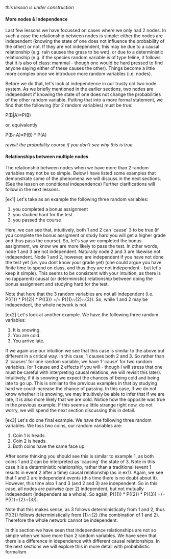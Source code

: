 *this lesson is under construction*

#### More nodes & Independence

Last few lessons we have focussed on cases where we only had 2 nodes. In such a case the relationship between nodes is simple:
either the nodes are independent (knowing the state of one does not influence the probability of the other) or not.
If they are not independent, this may be due to a causal relationship (e.g. rain causes the grass to be wet),
or due to a deterministic relationship (e.g. if the species random variable is of type feline,
it follows that it is also of class: mammal - though one would be hard pressed to find anyone saying either of these causes the other).
Things become a little more complex once we introduce more random variables (i.e. nodes).


Before we do that, let's look at independence in our trusty old two node system. As we briefly mentioned in the earlier sections,
two nodes are independent if knowing the state of one does not change the probabilities of the other random variable. 
Putting that into a more formal statement, we find that the following (for 2 random variables) must be true:

P(B|A)=P(B)

or, equivalently 

P(B&cap;A)=P(B) * P(A)

*revisit the probability course if you don't see why this is true*

#### Relationships between multiple nodes

The relationship between nodes when we have more than 2 random variables may not be so simple. Below I have listed some examples
that demonstrate some of the phenomena we will discuss in the next sections. (See the lesson on conditional independence)
Further clarifications will follow in the next lessons. 

[ex1] Let's take as an example the following three random variables:

1. you completed a bonus assignment
2. you studied hard for the test
3. you passed the course

Here, we can see that, intuitively, both 1 and 2 can 'cause' 3 to be true (if you complete the bonus assigment or study
hard you will get a higher grade and thus pass the course). So, let's say we completed the bonus assignment,
we know we are more likely to pass the test. In other words, node 1 and 3 are not independent. 
Naturally node 2 and 3 are likewise not independent. Node 1 and 2, however, are independent if you have not done the test yet
(i.e. you dont know your grade yet) (one could argue you have finite time to spend on class, and thus they are not independent - but
let's keep it simple). This seems to be consistent with your intuition, as there is no (apparent) causal (or deterministic)
relationship between doing the bonus assignment and studying hard for the test.


Note that here that the 3 random variables are not all independent (i.e. P({1}) * P({2}) * P({3}) =/= P({1}&cap;{2}&cap;{3}).
So, while 1 and 2 may be independent, the whole network is not.

[ex2] Let's look at another example. We have the following three random variables:

1. It is snowing.
2. You are cold.
3. You arrive late.

If we again use our intuition we see that this case is similar to the above but different in a critical way. In this case,
1 causes both 2 and 3. So rather than 2 'causes' for one random variable, we have 1 'cause' for two random variables.
(or 1 cause and 2 effects if you will - though I will stress that one must be careful with interpreting causal relations,
we will revisit this later). Intuitively, if it is snowing we expect the chances of being cold and being late to go up.
This is similar to the previous examples in that by studying hard we could increase the chance of passing. In this case, if we do not
know whether it is snowing, we may intuitively be able to infer that if we are late, it is also more likely that we are cold.
Notice how the opposite was true in the previous example. If this seems a little strange right now, do not worry,
we will spend the next section discussing this in detail.

[ex3] Let's do one final example. We have the following three random variables. We toss two coins, our random variables are:

1. Coin 1 is heads.
2. Coin 2 is heads.
3. Both coins have the same face up.

After some thinking you should see this is similar to example 1, as both coins 1 and 2 can be interpreted as 'causing' the state of 3.
Note in this case it is a deterministic relationship, rather than a traditional (event 1 results in event 2 after a time) causal
relationship (as in ex1). Again, we see that 1 and 2 are independent events (this time there is no doubt about it). However,
this time also 1 and 3 (and 2 and 3) are independent. So in this case, all nodes are pairwise (per 2) independent,
but not mutually independent (independent as a whole). So again, P({1}) * P({2}) * P({3}) =/= P({1}&cap;{2}&cap;{3}).


Note that this makes sense, as 3 follows deterministically from 1 and 2, thus P({3}) follows deterministically from {1}&cap;{2}
(the combination of 1 and 2). Therefore the whole network cannot be independent. 


In this section we have seen that independence relationships are not so simple when we have more than 2 random variables.
We have seen that there is a difference in idependence with different causal relationships.
In the next sections we will explore this in more detail with probabilistic formalism. 
